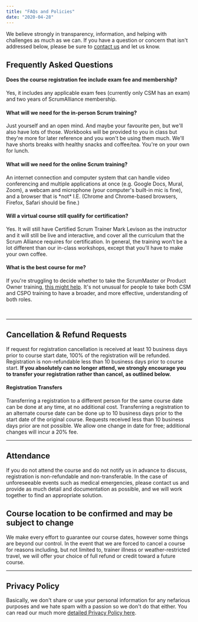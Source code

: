 ```yaml
---
title: "FAQs and Policies"
date: "2020-04-28"
---
```


We believe strongly in transparency, information, and helping with challenges as much as we can. If you have a question or concern that isn't addressed below, please be sure to [contact us](/contact-us) and let us know.

## Frequently Asked Questions

#### Does the course registration fee include exam fee and membership?

Yes, it includes any applicable exam fees (currently only CSM has an exam) and two years of ScrumAlliance membership.

#### What will we need for the in-person Scrum training?

Just yourself and an open mind. And maybe your favourite pen, but we'll also have lots of those. Workbooks will be provided to you in class but they're more for later reference and you won't be using them much. We'll have shorts breaks with healthy snacks and coffee/tea. You're on your own for lunch.

#### What will we need for the online Scrum training?

An internet connection and computer system that can handle video conferencing and multiple applications at once (e.g. Google Docs, Mural, Zoom), a webcam and microphone (your computer's built-in mic is fine), and a browser that is \*not\* I.E. (Chrome and Chrome-based browsers, Firefox, Safari should be fine.)

#### Will a virtual course still qualify for certification?

Yes. It will still have Certified Scrum Trainer Mark Levison as the instructor and it will still be live and interactive, and cover all the curriculum that the Scrum Alliance requires for certification. In general, the training won’t be a lot different than our in-class workshops, except that you’ll have to make your own coffee.

#### **What is the best course for me?**

If you're struggling to decide whether to take the ScrumMaster or Product Owner training, [this might help](/choose-the-right-scrum-training-for-your-needs "Choose the Right Scrum Training for Your Needs"). It's not unusual for people to take both CSM and CSPO training to have a broader, and more effective, understanding of both roles.

 

* * *

## Cancellation & Refund Requests

If request for registration cancellation is received at least 10 business days prior to course start date, 100% of the registration will be refunded. Registration is non-refundable less than 10 business days prior to course start. **If you absolutely can no longer attend, we strongly encourage you to transfer your registration rather than cancel, as outlined below.**

#### Registration Transfers

Transferring a registration to a different person for the same course date can be done at any time, at no additional cost. Transferring a registration to an alternate course date can be done up to 10 business days prior to the start date of the original course. Requests received less than 10 business days prior are not possible. We allow one change in date for free; additional changes will incur a 20% fee.

* * *

## Attendance

If you do not attend the course and do not notify us in advance to discuss, registration is non-refundable and non-transferable. In the case of unforeseeable events such as medical emergencies, please contact us and provide as much detail and documentation as possible, and we will work together to find an appropriate solution.

## Course location to be confirmed and may be subject to change

We make every effort to guarantee our course dates, however some things are beyond our control. In the event that we are forced to cancel a course for reasons including, but not limited to, trainer illness or weather-restricted travel, we will offer your choice of full refund or credit toward a future course.

* * *

## Privacy Policy

Basically, we don't share or use your personal information for any nefarious purposes and we hate spam with a passion so we don't do that either. You can read our much more [detailed Privacy Policy here](/privacy-policy).

